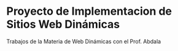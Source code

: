 # Proyecto de Implementacion de Sitios Web Dinámicas

Trabajos de la Materia de Web Dinámicas con el Prof. Abdala

